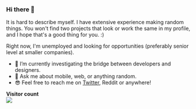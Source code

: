 ### Hi there 👋

It is hard to describe myself. I have extensive experience making random things. You won't find two projects that look or work the same in my profile, and I hope that's a good thing for you. :)

Right now, I'm unemployed and looking for opportunities (preferably senior level at smaller companies).

- 🔭 I’m currently investigating the bridge between developers and designers.
- 💬 Ask me about mobile, web, or anything random.
- 😎 Feel free to reach me on [Twitter](https://twitter.com/bernaferrari), Reddit or anywhere!

<p align="left"> 
  <b>Visitor count</b><br>
  <img src="https://profile-counter.glitch.me/bernaferrari/count.svg" />
</p>
